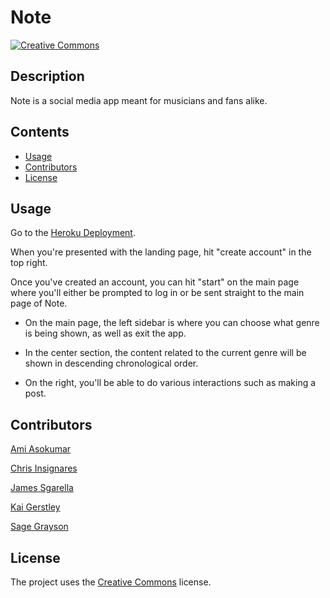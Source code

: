 # Note

[![Creative Commons](https://img.shields.io/badge/License-CC0_1.0-lightgrey.svg)](https://creativecommons.org/licenses/)

## Description

Note is a social media app meant for musicians and fans alike.

## Contents
-   [Usage](#usage)
-   [Contributors](#contributors)
-   [License](#license)

## Usage
Go to the [Heroku Deployment](https://note-deploy.herokuapp.com/). 

When you're presented with the landing page, hit "create account" in the top right.

Once you've created an account, you can hit "start" on the main page where you'll either be prompted to log in or be sent straight to the main page of Note.

- On the main page, the left sidebar is where you can choose what genre is being shown, as well as exit the app. 

- In the center section, the content related to the current genre will be shown in descending chronological order. 

- On the right, you'll be able to do various interactions such as making a post.

## Contributors

[Ami Asokumar](https://github.com/gasokumar)

[Chris Insignares](https://github.com/ChrisIgg)

[James Sgarella](https://github.com/Jimbo8702)

[Kai Gerstley](https://github.com/Kai357)

[Sage Grayson](https://github.com/sagegrayson)

## License

The project uses the [Creative Commons](https://creativecommons.org/licenses/) license.
